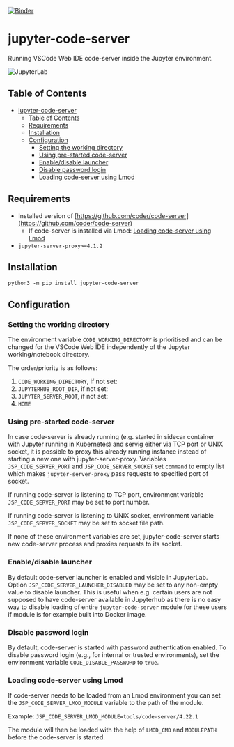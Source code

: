 [![Binder](https://mybinder.org/badge_logo.svg)](https://mybinder.org/v2/gh/pc2/jupyter-code-server/main)

# jupyter-code-server

Running VSCode Web IDE code-server inside the Jupyter environment.

![JupyterLab ](./imgs/code_lab_icon.png)

## Table of Contents

- [jupyter-code-server](#jupyter-code-server)
  - [Table of Contents](#table-of-contents)
  - [Requirements](#requirements)
  - [Installation](#installation)
  - [Configuration](#configuration)
    - [Setting the working directory](#setting-the-working-directory)
    - [Using pre-started code-server](#using-pre-started-code-server)
    - [Enable/disable launcher](#enabledisable-launcher)
    - [Disable password login](#disable-password-login)
    - [Loading code-server using Lmod](#loading-code-server-using-lmod)


## Requirements

* Installed version of [https://github.com/coder/code-server](https://github.com/coder/code-server)
  * If code-server is installed via Lmod: [Loading code-server using Lmod](#loading-code-server-using-lmod)
* `jupyter-server-proxy>=4.1.2`

## Installation

```
python3 -m pip install jupyter-code-server
```

## Configuration

### Setting the working directory

The environment variable `CODE_WORKING_DIRECTORY` is prioritised and can be changed for the VSCode Web IDE independently of the Jupyter working/notebook directory.

The order/priority is as follows:
1. `CODE_WORKING_DIRECTORY`, if not set:
2. `JUPYTERHUB_ROOT_DIR`, if not set:
3. `JUPYTER_SERVER_ROOT`, if not set:
4. `HOME`

### Using pre-started code-server

In case code-server is already running (e.g. started in sidecar container with Jupyter running in Kubernetes)
and servig either via TCP port or UNIX socket, it is possible to proxy this already running instance instead
of starting a new one with jupyter-server-proxy. Variables `JSP_CODE_SERVER_PORT` and `JSP_CODE_SERVER_SOCKET`
set `command` to empty list which makes `jupyter-server-proxy` pass requests to specified port of socket.

If running code-server is listening to TCP port, environment variable `JSP_CODE_SERVER_PORT` may be set to
port number.

If running code-server is listening to UNIX socket, environment variable `JSP_CODE_SERVER_SOCKET` may be set to
socket file path.

If none of these environment variables are set, jupyter-code-server starts new code-server process and proxies
requests to its socket.

### Enable/disable launcher

By default code-server launcher is enabled and visible in JupyterLab. Option `JSP_CODE_SERVER_LAUNCHER_DISABLED`
may be set to any non-empty value to disable launcher. This is useful when e.g. certain users are not supposed
to have code-server available in Jupyterhub as there is no easy way to disable loading of entire `jupyter-code-server`
module for these users if module is for example built into Docker image.

### Disable password login

By default, code-server is started with password authentication enabled.
To disable password login (e.g., for internal or trusted environments), set the environment variable `CODE_DISABLE_PASSWORD` to `true`.

### Loading code-server using Lmod

If code-server needs to be loaded from an Lmod environment you can set the `JSP_CODE_SERVER_LMOD_MODULE` variable to the path of the module.

Example: `JSP_CODE_SERVER_LMOD_MODULE=tools/code-server/4.22.1`

The module will then be loaded with the help of `LMOD_CMD` and `MODULEPATH` before the code-server is started.

